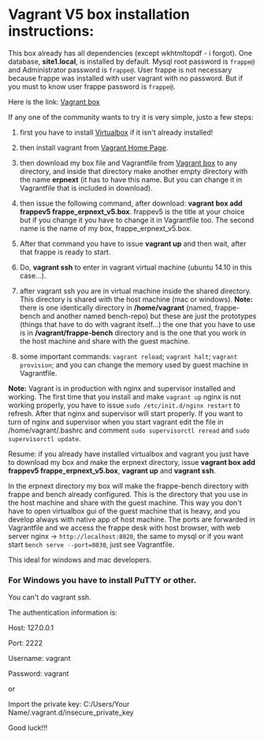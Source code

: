 # Vagrant V5 box installation instructions:
This box already has all dependencies (except wkhtmltopdf - i forgot). One database, **site1.local**, is installed by default. Mysql root password is `frappe@` and Administrator password is `frappe@`. User frappe is not necessary because frappe was installed with user vagrant with no password. But if you must to know user frappe password is `frappe@`. 

Here is the link: [Vagrant box](https://meocloud.pt/link/c32bc5b3-9197-4654-971c-483d1d8ecbeb/frappe_v5/)

If any one of the community wants to try it is very simple, justo a few steps:

1. first you have to install [Virtualbox](https://www.virtualbox.org) if it isn't already installed!
2. then install vagrant from [Vagrant Home Page](https://www.vagrantup.com).
3. then download my box file and Vagrantfile from [Vagrant box](https://meocloud.pt/link/c32bc5b3-9197-4654-971c-483d1d8ecbeb/frappe_v5/) to any directory, and inside that directory make another empty directory with the name **erpnext** (it has to have this name. But you can change it in Vagrantfile that is included in download).

4. then issue the following command, after download: **vagrant box add frappev5 frappe_erpnext_v5.box**. frappev5 is the title at your choice but if you change it you have to change it in Vagrantfile too. The second name is the name of my box, frappe_erpnext_v5.box.
5. After that command you have to issue **vagrant up** and then wait, after that frappe is ready to start.
6. Do, **vagrant ssh** to enter in vagrant virtual machine (ubuntu 14.10 in this case...).
7. after vagrant ssh you are in virtual machine inside the shared directory. This directory is shared with the host machine (mac or windows). **Note:** there is one identically directory in **/home/vagrant** (named, frappe-bench and another named bench-repo) but these are just the prototypes (things that have to do with vagrant itself...) the one that you have to use is in **/vagrant/frappe-bench** directory and is the one that you work in the host machine and share with the guest machine.
8. some important commands: `vagrant reload`; `vagrant halt`; `vagrant provision`; and you can change the memory used by guest machine in Vagrantfile.

**Note:** Vagrant is in production with nginx and supervisor installed and working. The first time that you install and make `vagrant up` nginx is not working properly, you have to issue `sudo /etc/init.d/nginx restart` to refresh.
After that nginx and supervisor will start properly. If you want to turn of nginx and supervisor when you start vagrant edit the file in /home/vagrant/.bashrc and comment `sudo supervisorctl reread` and `sudo supervisorctl update`.

Resume: if you already have installed virtualbox and vagrant you just have to download my box and make the erpnext directory, issue **vagrant box add frappev5 frappe_erpnext_v5.box**, **vagrant up** and **vagrant ssh**.

In the erpnext directory my box will make the frappe-bench directory with frappe and bench already configured. This is the directory that you use in the host machine and share with the guest machine. This way you don't have to open virtualbox gui of the guest machine that is heavy, and you develop always with native app of host machine. The ports are forwarded in Vagrantfile and we access the frappe desk with host browser, with web server nginx -> `http://localhost:8020`, the same to mysql or if you want start `bench serve --port=8030`, just see Vagrantfile.

This ideal for windows and mac developers.

### For Windows you have to install PuTTY or other.
You can't do vagrant ssh. 

The authentication information is:

Host: 127.0.0.1

Port: 2222

Username: vagrant

Password: vagrant

or

Import the private key: C:/Users/Your Name/.vagrant.d/insecure_private_key

Good luck!!!